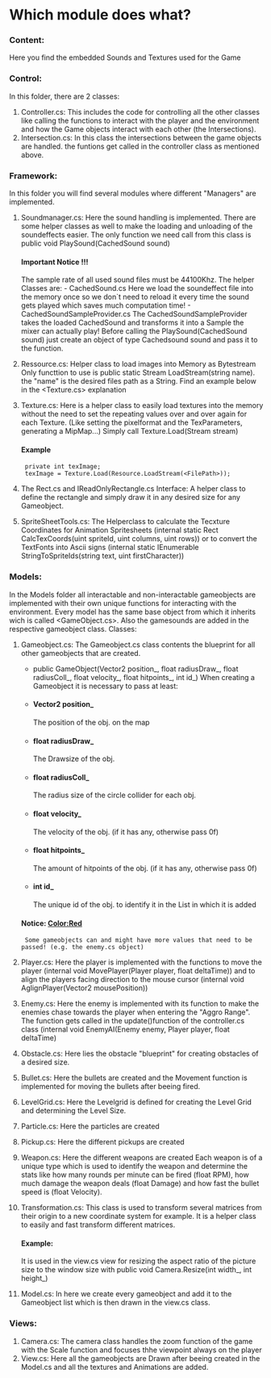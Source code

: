 # Which module does what?

### Content:
Here you find the embedded Sounds and Textures used for the Game

### Control:
In this folder, there are 2 classes:
1. Controller.cs: 
    This includes the code for controlling all the other classes like calling the functions to interact with the player and the environment and how the Game objects interact with each other (the Intersections).
2. Intersection.cs:
    In this class the intersections between the game objects are handled. the funtions get called in the controller class as mentioned above.
### Framework:
In this folder you will find several modules where different "Managers" are implemented.
1. Soundmanager.cs:
    Here the sound handling is implemented. There are some helper classes as well to make the loading and unloading of the soundeffects easier.
    The only function we need call from this class is public void PlaySound(CachedSound sound)
    #### Important Notice !!!
    The sample rate of all used sound files must be 44100Khz.
    The helper Classes are:
        - CachedSound.cs
            Here we load the soundeffect file into the memory once so we don`t need to reload it every time the sound gets played which saves much computation time!
        - CachedSoundSampleProvider.cs
        The CachedSoundSampleProvider takes the loaded CachedSound and transforms it into a Sample the mixer can actually play!
        Before calling the PlaySound(CachedSound sound) just create an object of type Cachedsound sound and pass it to the function.
2. Ressource.cs:
    Helper class to load images into Memory as Bytestream
    Only functtion to use is public static Stream LoadStream(string name). the "name" is the desired files path as a String. Find an example below in the <Texture.cs> explanation

3. Texture.cs:
    Here is a helper class to easily load textures into the memory without the need to set the repeating values over and over again for each Texture. (Like setting the pixelformat and the TexParameters, generating a MipMap...) Simply call Texture.Load(Stream stream)
    #### Example       
        private int texImage;
        texImage = Texture.Load(Resource.LoadStream(<FilePath>));

4. The Rect.cs and IReadOnlyRectangle.cs Interface:
    A helper class to define the rectangle and simply draw it in any desired size for any Gameobject.
5. SpriteSheetTools.cs:
    The Helperclass to calculate the Tecxture Coordinates for Animation Spritesheets 
    (internal static Rect CalcTexCoords(uint spriteId, uint columns, uint rows))
    or to convert the TextFonts into Ascii signs 
    (internal static IEnumerable<uint> StringToSpriteIds(string text, uint firstCharacter))

### Models:
In the Models folder all interactable and non-interactable gameobjects are implemented with their own unique functions for interacting with the environment.
Every model has the same base object from which it inherits wich is called  <GameObject.cs>.
Also the gamesounds are added in the respective gameobject class.
Classes:
1. Gameobject.cs:
    The Gameobject.cs class contents the blueprint for all other gameobjects that are created.
    - public GameObject(Vector2 position_, float radiusDraw_, float radiusColl_, float velocity_, float hitpoints_, int id_)
    When creating a Gameobject it is necessary to pass at least:
    - #### Vector2 position_
        The position of the obj. on the map 
    - #### float radiusDraw_
        The Drawsize of the obj.
    - #### float radiusColl_
        The radius size of the circle collider for each obj.
    - #### float velocity_    
        The velocity of the obj. (if it has any, otherwise pass 0f)
    - #### float hitpoints_
        The amount of hitpoints of the obj. (if it has any, otherwise pass 0f)
    - #### int id_ 
        The unique id of the obj. to identify it in the List in which it is added
        
    #### Notice: <Color:Red>
        Some gameobjects can and might have more values that need to be passed! (e.g. the enemy.cs object)

2. Player.cs:
    Here the player is implemented with the functions to move the player (internal void MovePlayer(Player player, float deltaTime)) and  to align the players facing direction to the mouse cursor (internal void AglignPlayer(Vector2 mousePosition))
3. Enemy.cs:
    Here the enemy is implemented with its function to make the enemies chase towards the player when entering the "Aggro Range". The function gets called in the update()function of the controller.cs class (internal void EnemyAI(Enemy enemy, Player player, float deltaTime)
4. Obstacle.cs:
    Here lies the obstacle "blueprint" for creating obstacles of a desired size.
5. Bullet.cs:
    Here the bullets are created and the Movement function is implemented for moving the bullets after beeing fired.
6. LevelGrid.cs:
    Here the Levelgrid is defined for creating the Level Grid and determining the Level Size.
7. Particle.cs:
     Here the particles are created
8. Pickup.cs:
    Here the different pickups are created
9. Weapon.cs:
    Here the different weapons are created
    Each weapon is of a unique type which is used to identify the weapon and determine the stats like how many rounds per minute can be fired (float RPM), how much damage the weapon deals (float Damage) and how fast the bullet speed is (float Velocity).
10. Transformation.cs:
    This class is used to transform several matrices from their origin to a new coordinate system for example.
    It is a helper class to easily and fast transform different matrices. 
    #### Example:
    It is used in the view.cs view for resizing the aspect ratio of the picture size to the window size with public void Camera.Resize(int width_, int height_)
11. Model.cs:
    In here we create every gameobject and add it to the Gameobject list which is then drawn in the view.cs class. 

### Views:
1. Camera.cs:
    The camera class handles the zoom function of the game with the Scale function and focuses thhe viewpoint always on the player
2. View.cs:
    Here all the gameobjects are Drawn after beeing created in the Model.cs and all the textures and Animations are added.